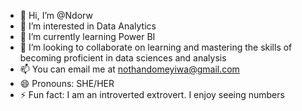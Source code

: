 - 👋 Hi, I’m @Ndorw
- 👀 I’m interested in Data Analytics
- 🌱 I’m currently learning Power BI
- 💞️ I’m looking to collaborate on learning and mastering the skills of becoming proficient in data sciences and analysis
- 📫 You can email me at nothandomeyiwa@gmail.com
- 😄 Pronouns: SHE/HER
- ⚡ Fun fact: I am an introverted extrovert. I enjoy seeing numbers

<!---
Ndorw/Ndorw is a ✨ special ✨ repository because its `README.md` (this file) appears on your GitHub profile.
You can click the Preview link to take a look at your changes.
--->
